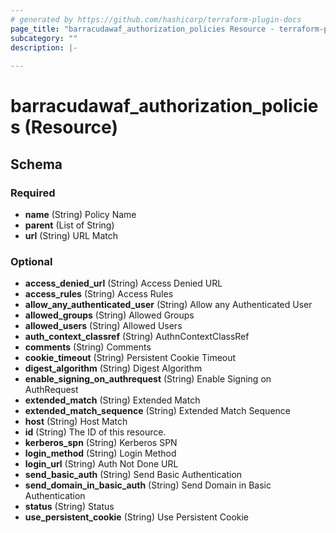 ```yaml
---
# generated by https://github.com/hashicorp/terraform-plugin-docs
page_title: "barracudawaf_authorization_policies Resource - terraform-provider-barracudawaf"
subcategory: ""
description: |-
  
---
```


# barracudawaf_authorization_policies (Resource)





<!-- schema generated by tfplugindocs -->
## Schema

### Required

- **name** (String) Policy Name
- **parent** (List of String)
- **url** (String) URL Match

### Optional

- **access_denied_url** (String) Access Denied URL
- **access_rules** (String) Access Rules
- **allow_any_authenticated_user** (String) Allow any Authenticated User
- **allowed_groups** (String) Allowed Groups
- **allowed_users** (String) Allowed Users
- **auth_context_classref** (String) AuthnContextClassRef
- **comments** (String) Comments
- **cookie_timeout** (String) Persistent Cookie Timeout
- **digest_algorithm** (String) Digest Algorithm
- **enable_signing_on_authrequest** (String) Enable Signing on AuthRequest
- **extended_match** (String) Extended Match
- **extended_match_sequence** (String) Extended Match Sequence
- **host** (String) Host Match
- **id** (String) The ID of this resource.
- **kerberos_spn** (String) Kerberos SPN
- **login_method** (String) Login Method
- **login_url** (String) Auth Not Done URL
- **send_basic_auth** (String) Send Basic Authentication
- **send_domain_in_basic_auth** (String) Send Domain in Basic Authentication
- **status** (String) Status
- **use_persistent_cookie** (String) Use Persistent Cookie


